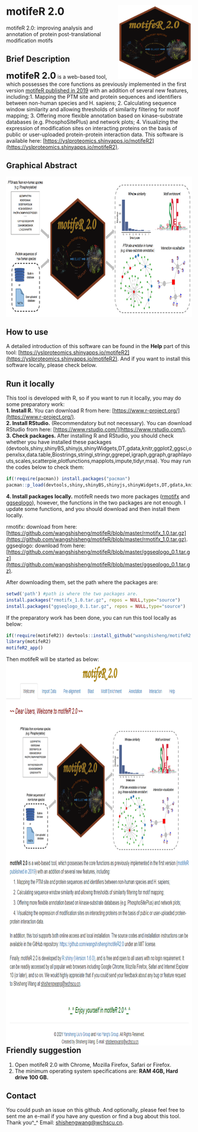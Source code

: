 # motifeR 2.0<img src="motifeR2_logo_new.png" align="right" height="200" width="200"/>
motifeR 2.0: improving analysis and annotation of protein post-translational modification motifs

## Brief Description
**<font size='5'> motifeR 2.0</font>** is a web-based tool, which possesses the core functions as previously implemented in the first version [motifeR published in 2019](https://doi.org/10.1002/pmic.201900245) with an addition of several new features, including:1. Mapping the PTM site and protein sequences and identifiers between non-human species and H. sapiens; 2. Calculating sequence window similarity and allowing thresholds of similarity filtering for motif mapping; 3. Offering more flexible annotation based on kinase-substrate databases (e.g. PhosphoSitePlus) and network plots; 4. Visualizing the expression of modification sites on interacting proteins on the basis of public or user-uploaded protein-protein interaction data. This software is available here: [https://yslproteomics.shinyapps.io/motifeR2](https://yslproteomics.shinyapps.io/motifeR2).

## Graphical Abstract
<img src="Figure1app.png" align="center" height="378" width="900"/>

## How to use
A detailed introduction of this software can be found in the **Help** part of this tool: [https://yslproteomics.shinyapps.io/motifeR2](https://yslproteomics.shinyapps.io/motifeR2). And if you want to install this software locally, please check below.

## Run it locally
This tool is developed with R, so if you want to run it locally, you may do some preparatory work:  
**1. Install R.** You can download R from here: [https://www.r-project.org/](https://www.r-project.org/).  
**2. Install RStudio.** (Recommendatory but not necessary). You can download RStudio from here: [https://www.rstudio.com/](https://www.rstudio.com/).  
**3. Check packages.** After installing R and RStudio, you should check whether you have installed these packages (devtools,shiny,shinyBS,shinyjs,shinyWidgets,DT,gdata,knitr,ggplot2,ggsci,openxlsx,data.table,Biostrings,stringi,stringr,ggrepel,igraph,ggraph,graphlayouts,scales,scatterpie,plotfunctions,mapplots,impute,tidyr,msa). You may run the codes below to check them:  

```r
if(!require(pacman)) install.packages("pacman")
pacman::p_load(devtools,shiny,shinyBS,shinyjs,shinyWidgets,DT,gdata,knitr,ggplot2,ggsci,openxlsx,data.table,Biostrings,stringi,stringr,ggrepel,igraph,ggraph,graphlayouts,scales,scatterpie,plotfunctions,mapplots,impute,tidyr,msa)
```

**4. Install packages locally.** motifeR needs two more packages ([rmotifx](https://github.com/omarwagih/rmotifx) and [ggseqlogo](https://github.com/omarwagih/ggseqlogo)), however, the functions in the two packages are not enough. I update some functions, and you should download and then install them locally.

rmotifx: download from here: [https://github.com/wangshisheng/motifeR/blob/master/rmotifx_1.0.tar.gz](https://github.com/wangshisheng/motifeR/blob/master/rmotifx_1.0.tar.gz).  
ggseqlogo: download from here: [https://github.com/wangshisheng/motifeR/blob/master/ggseqlogo_0.1.tar.gz](https://github.com/wangshisheng/motifeR/blob/master/ggseqlogo_0.1.tar.gz).

After downloading them, set the path where the packages are:
```r
setwd('path') #path is where the two packages are.
install.packages("rmotifx_1.0.tar.gz", repos = NULL,type="source")
install.packages("ggseqlogo_0.1.tar.gz", repos = NULL,type="source")
```

If the preparatory work has been done, you can run this tool locally as below:
```r
if(!require(motifeR2)) devtools::install_github("wangshisheng/motifeR2.0")
library(motifeR2)
motifeR2_app()
```
Then motifeR will be started as below:
<img src="openfig.png" align="right" height="1036" width="956"/>

<br></br>
## Friendly suggestion
1. Open motifeR 2.0 with Chrome, Mozilla Firefox, Safari or Firefox.
2. The minimum operating system specifications are: **RAM 4GB, Hard drive 100 GB.**


## Contact
You could push an issue on this github. And optionally, please feel free to sent me an e-mail if you have any question or find a bug about this tool. Thank you^_^
Email: shishengwang@wchscu.cn.


